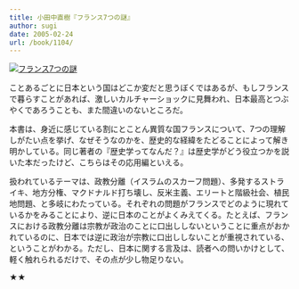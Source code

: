 ```yaml
---
title: 小田中直樹『フランス7つの謎』
author: sugi
date: 2005-02-24
url: /book/1104/
---
```

<a href="http://www.amazon.co.jp/exec/obidos/ASIN/4166604279/chezsugi-22/ref=nosim/" name="amazletlink" target="_blank"><img src="http://i1.wp.com/ec2.images-amazon.com/images/I/41AEQJMDJRL.SL160.jpg?w=660" alt="フランス7つの謎" class="alignleft" data-recalc-dims="1" /></a>

ことあるごとに日本という国はどこか変だと思うぼくではあるが、もしフランスで暮らすことがあれば、激しいカルチャーショックに見舞われ、日本最高とつぶやくであろうことも、また間違いのないところだ。

本書は、身近に感じている割にとことん異質な国フランスについて、7つの理解しがたい点を挙げ、なぜそうなのかを、歴史的な経緯をたどることによって解き明かしている。同じ著者の『歴史学ってなんだ？』は歴史学がどう役立つかを説いた本だったけど、こちらはその応用編といえる。

扱われているテーマは、政教分離（イスラムのスカーフ問題）、多発するストライキ、地方分権、マクドナルド打ち壊し、反米主義、エリートと階級社会、植民地問題、と多岐にわたっている。それぞれの問題がフランスでどのように現れているかをみることにより、逆に日本のことがよくみえてくる。たとえば、フランスにおける政教分離は宗教が政治のことに口出ししないということに重点がおかれているのに、日本では逆に政治が宗教に口出ししないことが重視されている、ということがわかる。ただし、日本に関する言及は、読者への問いかけとして、軽く触れられるだけで、その点が少し物足りない。

★★

